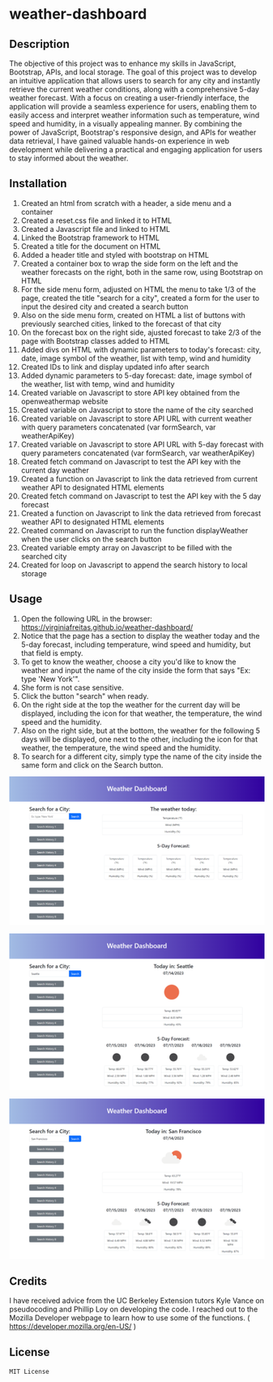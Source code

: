 # weather-dashboard

## Description


The objective of this project was to enhance my skills in JavaScript, Bootstrap, APIs, and local storage. The goal of this project was to develop an intuitive application that allows users to search for any city and instantly retrieve the current weather conditions, along with a comprehensive 5-day weather forecast. With a focus on creating a user-friendly interface, the application will provide a seamless experience for users, enabling them to easily access and interpret weather information such as temperature, wind speed and humidity, in a visually appealing manner. By combining the power of JavaScript, Bootstrap's responsive design, and APIs for weather data retrieval, I have gained valuable hands-on experience in web development while delivering a practical and engaging application for users to stay informed about the weather.

## Installation

1. Created an html from scratch with a header, a side menu and a container
2. Created a reset.css file and linked it to HTML
3. Created a Javascript file and linked to HTML
4. Linked the Bootstrap framework to HTML
5. Created a title for the document on HTML
6. Added a header title and styled with bootstrap on HTML
7. Created a container box to wrap the side form on the left and the weather forecasts on the right, both in the same row, using Bootstrap on HTML
8. For the side menu form, adjusted on HTML the menu to take 1/3 of the page, created the title "search for a city", created a form for the user to input the desired city and created a search button
9. Also on the side menu form, created on HTML a list of buttons with previously searched cities, linked to the forecast of that city
10. On the forecast box on the right side, ajusted forecast to take 2/3 of the page with Bootstrap classes added to HTML
11. Added divs on HTML with dynamic parameters to today's forecast: city, date, image symbol of the weather, list with temp, wind and humidity
12. Created IDs to link and display updated info after search
13. Added dynamic parameters to 5-day forecast: date, image symbol of the weather, list with temp, wind and humidity
14. Created variable on Javascript to store API key obtained from the openweathermap website
15. Created variable on Javascript to store the name of the city searched
16. Created variable on Javascript to store API URL with current weather with query parameters concatenated (var formSearch, var weatherApiKey)
17. Created variable on Javascript to store API URL with 5-day forecast with query parameters concatenated (var formSearch, var weatherApiKey)
18. Created fetch command on Javascript to test the API key with the current day weather
19. Created a function on Javascript to link the data retrieved from current weather API to designated HTML elements
20. Created fetch command on Javascript to test the API key with the 5 day forecast
21. Created a function on Javascript to link the data retrieved from forecast weather API to designated HTML elements
22. Created command on Javascript to run the function displayWeather when the user clicks on the search button
23. Created variable empty array on Javascript to be filled with the searched city
24. Created for loop on Javascript to append the search history to local storage


## Usage


1. Open the following URL in the browser: https://virginiafreitas.github.io/weather-dashboard/
2. Notice that the page has a section to display the weather today and the 5-day forecast, including temperature, wind speed and humidity, but that field is empty.
3. To get to know the weather, choose a city you'd like to know the weather and input the name of the city inside the form that says "Ex: type 'New York'".
4. She form is not case sensitive.
5. Click the button "search" when ready.
6. On the right side at the top the weather for the current day will be displayed, including the icon for that weather, the temperature, the wind speed and the humidity.
7. Also on the right side, but at the bottom, the weather for the following 5 days will be displayed, one next to the other, including the icon for that weather, the temperature, the wind speed and the humidity.
8. To search for a different city, simply type the name of the city inside the same form and click on the Search button.


![alt text](assets/images/screenshot1.png) 

![alt text](assets/images/screenshot2.png) 

![alt text](assets/images/screenshot3.png) 



## Credits

I have received advice from the UC Berkeley Extension tutors Kyle Vance on pseudocoding and Phillip Loy on developing the code.
I reached out to the Mozilla Developer webpage to learn how to use some of the functions. ( https://developer.mozilla.org/en-US/ )
<!-- I reached out to the Day.js webpage to learn how to use the tool. ( https://day.js.org/en/ ) -->


## License

    MIT License